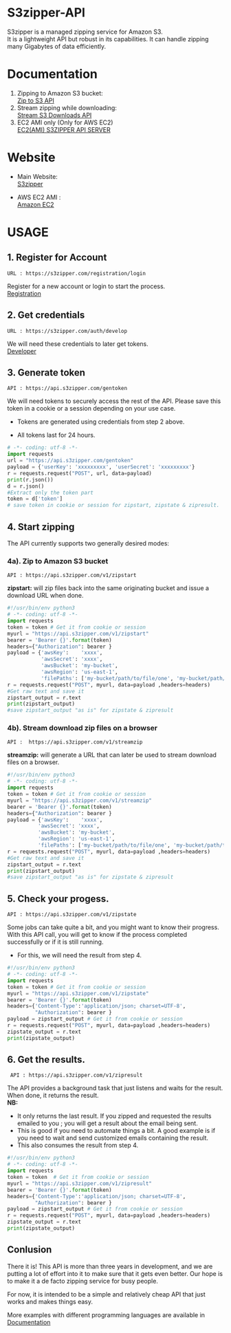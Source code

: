 # S3zipper-API
S3zipper is a managed zipping service for Amazon S3.  
It is a lightweight API but robust in its capabilities.
It can handle zipping many Gigabytes of data efficiently.

# Documentation
1. Zipping to Amazon S3 bucket:  
[Zip to S3 API](https://docs.s3zipper.com/#23fc2566-464e-bcf7-1e0d-614dd77290df)
2. Stream zipping while downloading:  
[Stream S3 Downloads API](https://docs.s3zipper.com/#1c290c02-8c67-14d7-6fee-3912dca4abbf)
3. EC2 AMI only (Only for AWS EC2)  
[EC2(AMI) S3ZIPPER API SERVER](https://docs.s3zipper.com/#bd260c71-5f11-4a05-a07b-6e489ca8cb7d)

# Website
- Main Website:  
[S3zipper](https://s3zipper.com/)

- AWS EC2 AMI :  
[Amazon EC2](https://aws.amazon.com/marketplace/pp/B0727QDVXV)

# USAGE

## 1. Register for Account
``` URL : https://s3zipper.com/registration/login ```

Register for a new account or login to start the process.  
[Registration](https://s3zipper.com/registration/login)

## 2. Get credentials
``` URL : https://s3zipper.com/auth/develop ```  

We will need these credentials to later get tokens.  
[Developer](https://s3zipper.com/auth/develop)

## 3. Generate token
```API : https://api.s3zipper.com/gentoken```  

We will need tokens to securely access the rest of the API. Please save this token in a cookie or a session depending on your use case.

- Tokens are generated using credentials from step 2 above.

- All tokens last for 24 hours.

```python
# -*- coding: utf-8 -*-
import requests
url = "https://api.s3zipper.com/gentoken"
payload = {'userKey': 'xxxxxxxxx', 'userSecret': 'xxxxxxxxx'} 
r = requests.request("POST", url, data=payload)
print(r.json())
d = r.json()
#Extract only the token part
token = d['token']
# save token in cookie or session for zipstart, zipstate & zipresult.

```

## 4. Start zipping
The API currently supports two generally desired modes:  
### 4a). Zip to Amazon S3 bucket  
 ``` API : https://api.s3zipper.com/v1/zipstart  ```    

**zipstart:**  will zip files back into the same originating bucket and issue a download URL when done.

```python
#!/usr/bin/env python3
# -*- coding: utf-8 -*-
import requests
token = token # Get it from cookie or session
myurl = "https://api.s3zipper.com/v1/zipstart"
bearer = 'Bearer {}'.format(token)
headers={"Authorization": bearer }
payload = {'awsKey':    'xxxx',
           'awsSecret': 'xxxx',
           'awsBucket': 'my-bucket',
           'awsRegion': 'us-east-1',
           'filePaths': ['my-bucket/path/to/file/one', 'my-bucket/path/to/file/two', 'my-bucket/path/to/folder']} #backend expects a list/array
r = requests.request("POST", myurl, data=payload ,headers=headers)
#Get raw text and save it
zipstart_output = r.text
print(zipstart_output)
#save zipstart_output "as is" for zipstate & zipresult

```

### 4b). Stream download zip files on a browser
``` API :  https://api.s3zipper.com/v1/streamzip ```

 **streamzip:**  will generate a URL that can later be used to stream download files on a browser.

 ```python
#!/usr/bin/env python3
# -*- coding: utf-8 -*-
import requests
token = token # Get it from cookie or session
myurl = "https://api.s3zipper.com/v1/streamzip"
bearer = 'Bearer {}'.format(token)
headers={"Authorization": bearer }
payload = {'awsKey':    'xxxx',
           'awsSecret': 'xxxx',
           'awsBucket': 'my-bucket',
           'awsRegion': 'us-east-1',
           'filePaths': ['my-bucket/path/to/file/one', 'my-bucket/path/to/file/two', 'my-bucket/path/to/folder']} #backend expects a list/array
r = requests.request("POST", myurl, data=payload ,headers=headers)
#Get raw text and save it
zipstart_output = r.text
print(zipstart_output)
#save zipstart_output "as is" for zipstate & zipresult

 ```

## 5. Check your progess.
``` API : https://api.s3zipper.com/v1/zipstate ```

Some jobs can take quite a bit, and you might want to know their progress.  With this API call, you will get to know if the process completed successfully or if it is still running.
- For this, we will need the result from step 4.

```python
#!/usr/bin/env python3
# -*- coding: utf-8 -*-
import requests
token = token # Get it from cookie or session
myurl = "https://api.s3zipper.com/v1/zipstate"
bearer = 'Bearer {}'.format(token)
headers={'Content-Type':'application/json; charset=UTF-8',
         "Authorization": bearer }
payload = zipstart_output # Get it from cookie or session
r = requests.request("POST", myurl, data=payload ,headers=headers)
zipstate_output = r.text
print(zipstate_output)

```

## 6. Get the results.  
``` API : https://api.s3zipper.com/v1/zipresult```  

The API provides a background task that just listens and waits for the result. When done, it returns the result.   
**NB:**  
- It only returns the last result. If you zipped and requested the results emailed to you ; you will get a result about the email being sent.
- This is good if you need to automate things a bit. A good example is if you need to wait and send customized emails containing the result.
- This also consumes the result from step 4.

```python
#!/usr/bin/env python3
# -*- coding: utf-8 -*-
import requests
token = token  # Get it from cookie or session
myurl = "https://api.s3zipper.com/v1/zipresult"
bearer = 'Bearer {}'.format(token)
headers={'Content-Type':'application/json; charset=UTF-8',
         "Authorization": bearer }
payload = zipstart_output # Get it from cookie or session
r = requests.request("POST", myurl, data=payload ,headers=headers)
zipstate_output = r.text
print(zipstate_output)

```

## Conlusion

There it is! This API is more than three years in development, and we are putting a lot of effort into it to make sure that it gets even better. Our hope is to make it a de facto zipping service for busy people.

For now, it is intended to be a simple and relatively cheap API that just works and makes things easy.

More examples with different programming languages are available in [Documentation](https://docs.s3zipper.com/)
